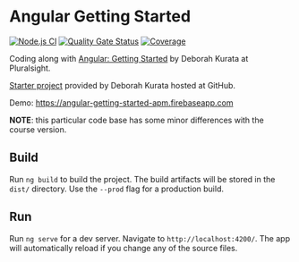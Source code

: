 # Angular Getting Started

[![Node.js CI][nodejs-ci-badge]][nodejs-ci]
[![Quality Gate Status][quality-gate-badge]][quality-gate]
[![Coverage][coverage-status-badge]][coverage-status]

Coding along with [Angular: Getting Started][angular-course] by Deborah Kurata at Pluralsight.

[Starter project][starter-project] provided by Deborah Kurata hosted at GitHub.

Demo: <https://angular-getting-started-apm.firebaseapp.com>

**NOTE**: this particular code base has some minor differences with the course version.

## Build

Run `ng build` to build the project. The build artifacts will be stored in the `dist/` directory. Use the `--prod` flag for a production build.

## Run

Run `ng serve` for a dev server. Navigate to `http://localhost:4200/`. The app will automatically reload if you change any of the source files.

[angular-course]: https://www.pluralsight.com/courses/angular-2-getting-started-update
[starter-project]: https://github.com/DeborahK/Angular-GettingStarted
[nodejs-ci]: https://github.com/feliperomero3/Angular-GettingStarted/actions?query=workflow%3A%22Angular-GettingStarted%20CI%22
[nodejs-ci-badge]: https://github.com/feliperomero3/Angular-GettingStarted/workflows/Angular-GettingStarted%20CI/badge.svg
[quality-gate-badge]: https://sonarcloud.io/api/project_badges/measure?project=feliperomero3_Angular-GettingStarted&metric=alert_status
[quality-gate]: https://sonarcloud.io/dashboard?id=feliperomero3_Angular-GettingStarted
[coverage-status-badge]: https://sonarcloud.io/api/project_badges/measure?project=feliperomero3_Angular-GettingStarted&metric=coverage
[coverage-status]: https://sonarcloud.io/dashboard?id=feliperomero3_Angular-GettingStarted
